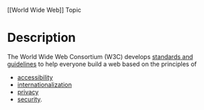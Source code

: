 [[World Wide Web]] Topic

# Description 
The World Wide Web Consortium (W3C) develops [standards and guidelines](https://www.w3.org/standards/) to help everyone build a web based on the principles of 
- [accessibility](https://www.w3.org/mission/accessibility/)
- [internationalization](https://www.w3.org/mission/internationalization/)
- [privacy](https://www.w3.org/mission/privacy/)
- [security](https://www.w3.org/mission/security/).